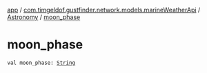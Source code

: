 [app](../../index.md) / [com.timgeldof.gustfinder.network.models.marineWeatherApi](../index.md) / [Astronomy](index.md) / [moon_phase](./moon_phase.md)

# moon_phase

`val moon_phase: `[`String`](https://kotlinlang.org/api/latest/jvm/stdlib/kotlin/-string/index.html)